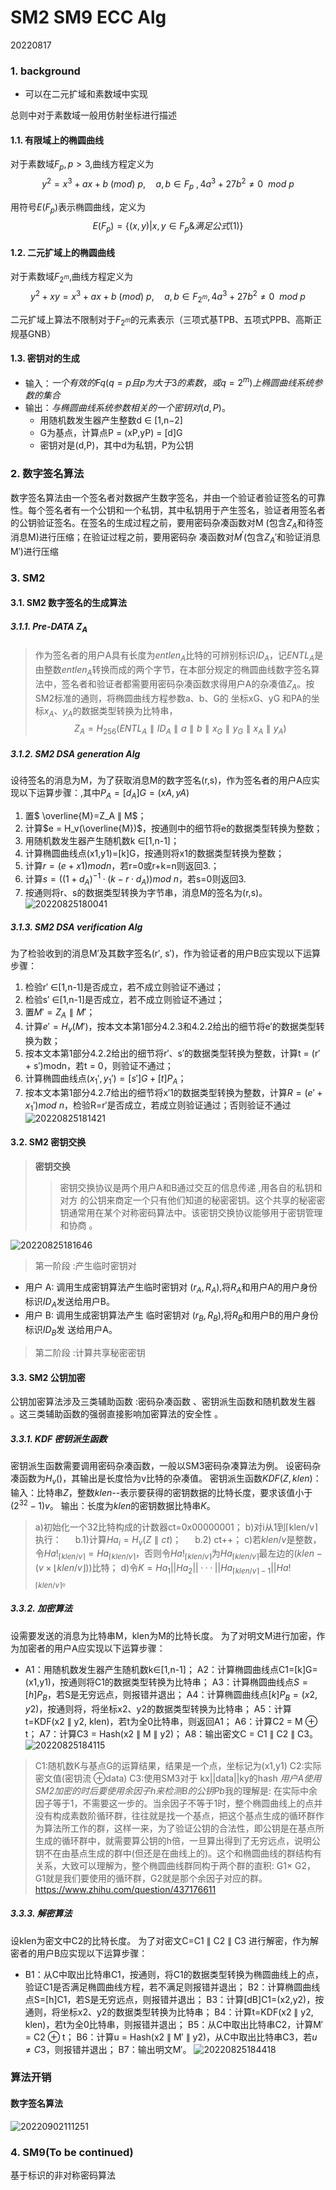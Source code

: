 # SM2 SM9 ECC Alg
20220817

### 1. background
- 可以在二元扩域和素数域中实现

总则中对于素数域一般用仿射坐标进行描述



#### 1.1. 有限域上的椭圆曲线
对于素数域$F_p,p>3$,曲线方程定义为$$ 
 y^2=x^3 + ax + b \ (mod) \ p,  \quad a,b \in F_p \ ,4a^3 + 27 b^2 \neq 0 \ \ mod \ p  \tag{1.1}  
$$

用符号$E(F_p)$表示椭圆曲线，定义为$$
E(F_p)=\{ (x,y)|x,y \in F_p \& 满足公式 (1) \}
$$



#### 1.2. 二元扩域上的椭圆曲线
对于素数域$F_{2^m}$,曲线方程定义为$$ 
 y^2+xy=x^3 + ax + b \ (mod) \ p,  \quad a,b \in F_{2^m}, 4a^3 + 27 b^2 \neq 0 \ \ mod \ p  \tag{1.2}  
$$

二元扩域上算法不限制对于$F_{2^m}$的元素表示（三项式基TPB、五项式PPB、高斯正规基GNB）

#### 1.3. 密钥对的生成
- 输入：$一个有效的Fq(q = p且p为大于3的素数，或q = 2^m
)上椭圆曲线系统参数的集合$
- 输出：$与椭圆曲线系统参数相关的一个密钥对(d,P)。$
  - 用随机数发生器产生整数d ∈ [1,n−2]
  -  G为基点，计算点P = (xP,yP) = [d]G
  - 密钥对是(d,P)，其中d为私钥，P为公钥

### 2. 数字签名算法
数字签名算法由一个签名者对数据产生数字签名，并由一个验证者验证签名的可靠性。每个签名者有一个公钥和一个私钥，其中私钥用于产生签名，验证者用签名者的公钥验证签名。在签名的生成过程之前，要用密码杂凑函数对M (包含$Z_A$和待签消息M)进行压缩；在验证过程之前，要用密码杂
凑函数对$M^′$(包含$Z_A'$和验证消息M′)进行压缩

### 3. SM2

#### 3.1. SM2 数字签名的生成算法
##### 3.1.1. Pre-DATA $Z_A$
> 作为签名者的用户A具有长度为$entlen_A$比特的可辨别标识$ID_A$，记$ENTL_A$是由整数$entlen_A$转换而成的两个字节，在本部分规定的椭圆曲线数字签名算法中，签名者和验证者都需要用密码杂凑函数求得用户A的杂凑值$Z_A$。按SM2标准的通则，将椭圆曲线方程参数a、b、G的
坐标xG、yG 和PA的坐标$x_A$、$y_A$的数据类型转换为比特串，
$$Z_A=H_{256}(ENTL_A ∥ ID_A ∥ a ∥ b ∥ x_G ∥
y_G ∥ x_A ∥ y_A)$$
##### 3.1.2. SM2 DSA generation Alg
设待签名的消息为M，为了获取消息M的数字签名(r,s)，作为签名者的用户A应实现以下运算步骤：,其中$P_A=[d_A]G=(xA,yA)$
1. 置$ \overline{M}=Z_A ∥ M$；
2. 计算$e = H_v(\overline{M})$，按通则中的细节将e的数据类型转换为整数；
3. 用随机数发生器产生随机数k ∈[1,n-1]；
4. 计算椭圆曲线点(x1,y1)=[k]G，按通则将x1的数据类型转换为整数；
5. 计算$r=(e+x1) modn$，若r=0或r+k=n则返回3.；
6. 计算$s = ((1 + d_A)^{−1}· (k − r · d_A)) mod \ n$，若s=0则返回3.
7. 按通则将r、s的数据类型转换为字节串，消息M的签名为(r,s)。
![20220825180041](https://cdn.jsdelivr.net/gh/haocat/img_bed@master/markdown/security/20220825180041.png)

##### 3.1.3. SM2 DSA verification  Alg

为了检验收到的消息M′及其数字签名(r′, s′)，作为验证者的用户B应实现以下运算步骤：
1. 检验r′ ∈[1,n-1]是否成立，若不成立则验证不通过；
2. 检验s′ ∈[1,n-1]是否成立，若不成立则验证不通过；
3. 置$M′=Z_A ∥ M′$；
4. 计算$e′ = H_v(M′)$，按本文本第1部分4.2.3和4.2.2给出的细节将e′的数据类型转换为数；
5. 按本文本第1部分4.2.2给出的细节将r′、s′的数据类型转换为整数，计算t = (r′ + s′)modn，若t = 0，则验证不通过；
6. 计算椭圆曲线点$(x_1', y_1')=[s′]G + [t]P_A$；
7. 按本文本第1部分4.2.7给出的细节将x′1的数据类型转换为整数，计算$R = (e′ + x_1') mod\ n$，检验R=r′是否成立，若成立则验证通过；否则验证不通过
![20220825181421](https://cdn.jsdelivr.net/gh/haocat/img_bed@master/markdown/security/20220825181421.png)

#### 3.2. SM2 密钥交换
> **密钥交换**
>> 密钥交换协议是两个用户A和B通过交互的信息传递 ,用各自的私钥和对方 的公钥来商定一个只有他们知道的秘密密钥。这个共享的秘密密钥通常用在某个对称密码算法中。该密钥交换协议能够用于密钥管理和协商 。

![20220825181646](https://cdn.jsdelivr.net/gh/haocat/img_bed@master/markdown/security/20220825181646.png)

>第一阶段 :产生临时密钥对
- 用户 A:
调用生成密钥算法产生临时密钥对 $(r_A ,R_A )$,将$R_A$和用户A的用户身份标识$ID_A$发送给用户B。
- 用户 B:
调用生成密钥算法产生 临时密钥对 $(r_B ,R_B )$,将$R_B$和用户B的用户身份标识$ID_B$发 送给用户A。

>第二阶段 :计算共享秘密密钥

#### 3.3. SM2 公钥加密
公钥加密算法涉及三类辅助函数 :密码杂凑函数 、密钥派生函数和随机数发生器 。这三类辅助函数的强弱直接影响加密算法的安全性 。
##### 3.3.1. KDF 密钥派生函数
密钥派生函数需要调用密码杂凑函数，一般以SM3密码杂凑算法为例。
设密码杂凑函数为$H_v( )$，其输出是长度恰为v比特的杂凑值。
密钥派生函数$KDF(Z, klen)$：
输入：比特串$Z$，整数$klen$--表示要获得的密钥数据的比特长度，要求该值小于$(2^{32}-1)v$。
输出：长度为$klen$的密钥数据比特串$K$。
>a)初始化一个32比特构成的计数器ct=0x00000001；
b)对i从1到⌈klen/v⌉执行：
&emsp; b.1)计算$Ha_i=H_v(Z ∥ ct)$；
&emsp; b.2) ct++；
c)若$klen/v$是整数，令$Ha!_{⌈klen/v⌉ }= Ha_{⌈klen/v⌉}$，否则令$Ha!_{⌈klen/v⌉}$为$Ha_{⌈klen/v⌉}$最左边的$(klen −(v × ⌊klen/v⌋))$比特；
d)令$K = Ha_1||Ha_2|| · · · ||Ha_{⌈klen/v⌉−1}||Ha!_{⌈klen/v⌉}$。


##### 3.3.2. 加密算法
设需要发送的消息为比特串M，klen为M的比特长度。
为了对明文M进行加密，作为加密者的用户A应实现以下运算步骤：

- A1：用随机数发生器产生随机数k∈[1,n-1]；
A2：计算椭圆曲线点C1=[k]G=(x1,y1)，按通则将C1的数据类型转换为比特串；
A3：计算椭圆曲线点$S=[h]P_B$，若S是无穷远点，则报错并退出；
A4：计算椭圆曲线点$[k]P_B=(x2,y2)$，按通则将，将坐标x2、y2的数据类型转换为比特串；
A5：计算t=KDF(x2 ∥ y2, klen)，若t为全0比特串，则返回A1；
A6：计算C2 = M ⊕ t；
A7：计算C3 = Hash(x2 ∥ M ∥ y2)；
A8：输出密文C = C1 ∥ C2 ∥ C3。
![20220825184115](https://cdn.jsdelivr.net/gh/haocat/img_bed@master/markdown/security/20220825184115.png)
> C1:随机数K与基点G的运算结果，结果是一个点，坐标记为(x1,y1)
> C2:实际密文值(密钥流 $\oplus$data)
> C3:使用SM3对于 kx||data||ky的hash
> *用户A使用SM2加密的时后要使用余因子h来检测B的公钥Pb*我的理解是: 在实际中余因子等于1，不需要这一步的。当余因子不等于1时，整个椭圆曲线上的点并没有构成素数阶循环群，往往就是找一个基点，把这个基点生成的循环群作为算法所工作的群，这样一来，为了验证公钥的合法性，即公钥是在基点所生成的循环群中，就需要算公钥的h倍，一旦算出得到了无穷远点，说明公钥不在由基点生成的群中(但还是在曲线上的)。这个和椭圆曲线的群结构有关系，大致可以理解为，整个椭圆曲线群同构于两个群的直积: G1× G2，G1就是我们要使用的循环群，G2就是那个余因子对应的群。https://www.zhihu.com/question/437176611


##### 3.3.3. 解密算法
设klen为密文中C2的比特长度。
为了对密文C=C1 ∥ C2 ∥ C3 进行解密，作为解密者的用户B应实现以下运算步骤：
- B1：从C中取出比特串C1，按通则，将C1的数据类型转换为椭圆曲线上的点，验证C1是否满足椭圆曲线方程，若不满足则报错并退出；
B2：计算椭圆曲线点S=[h]C1，若S是无穷远点，则报错并退出；
B3：计算[dB]C1=(x2,y2)，按通则，将坐标x2、y2的数据类型转换为比特串；
B4：计算t=KDF(x2 ∥ y2, klen)，若t为全0比特串，则报错并退出；
B5：从C中取出比特串C2，计算M′ = C2 ⊕ t；
B6：计算u = Hash(x2 ∥ M′ ∥ y2)，从C中取出比特串C3，若$u \neq C3$，则报错并退出；
B7：输出明文M′。
![20220825184418](https://cdn.jsdelivr.net/gh/haocat/img_bed@master/markdown/security/20220825184418.png)


### 算法开销
#### 数字签名算法
![20220902111251](https://cdn.jsdelivr.net/gh/haocat/img_bed@master/markdown/security/20220902111251.png)
### 4. SM9(To be continued)
基于标识的非对称密码算法

